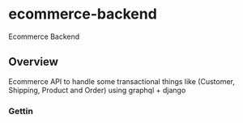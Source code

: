 # ecommerce-backend
Ecommerce Backend

## Overview
Ecommerce API to handle some transactional things like (Customer, Shipping, Product and Order) using graphql + django

### Gettin